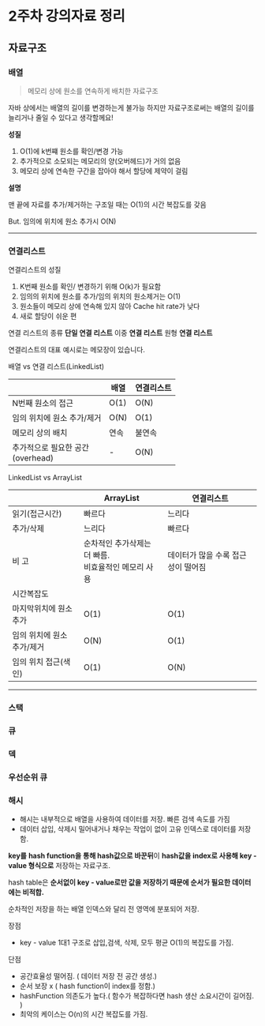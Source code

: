 # 2주차 강의자료 정리

## 자료구조
### 배열

> 메모리 상에 원소를 연속하게 배치한 자료구조

자바 상에서는 배열의 길이를 변경하는게 불가능 하지만 자료구조로써는 배열의 길이를 늘리거나 줄일 수 있다고 생각할께요!

**성질**

1. O(1)에 k번쨰 원소를 확인/변경 가능
2. 추가적으로 소모되는 메모리의 양(오버헤드)가 거의 없음
3. 메모리 상에 연속한 구간을 잡아야 해서 할당에 제약이 걸림

**설명**

맨 끝에 자료를 추가/제거하는 구조일 때는 O(1)의 시간 복잡도를 갖음

But. 임의에 위치에 원소 추가시 O(N)

---

### 연결리스트
연결리스트의 성질

1. K번째 원소를 확인/ 변경하기 위해 O(k)가 필요함
2. 임의의 위치에 원소를 추가/임의 위치의 원소제거는 O(1)
3. 원소들이 메모리 상에 연속해 있지 않아 Cache hit rate가 낮다
4. 새로 할당이 쉬운 편

연결 리스트의 종류
**단일 연결 리스트**
이중 **연결 리스트**
원형 **연결 리스트**


연결리스트의 대표 예시로는 메모장이 있습니다.

배열 vs 연결 리스트(LinkedList)

|                            | 배열 | 연결리스트 |
|----------------------------| --- | --- |
| N번째 원소의 접근                 | O(1) | O(N) |
| 임의 위치에 원소 추가/제거            | O(N) | O(1) |
| 메모리 상의 배치                  | 연속 | 불연속 |
| 추가적으로 필요한 공간<br>(overhead) | - | O(N) |

LinkedList vs ArrayList

|  | ArrayList                        | 연결리스트 |
| --- |----------------------------------| --- |
| 읽기(접근시간) | 빠르다                              | 느리다 |
| 추가/삭제 | 느리다                              | 빠르다 |
| 비 고 | 순차적인 추가삭제는 더 빠름.<br>비효율적인 메모리 사용 | 데이터가 많을 수록 접근성이 떨어짐 |
| 시간복잡도 |                                  |  |
| 마지막위치에 원소 추가 | O(1)                             | O(1) |
| 임의 위치에 원소 추가/제거 | O(N)                             | O(1) |
| 임의 위치 접근(색인) | O(1)                             | O(N) |
___

### 스택

### 큐
### 덱
### 우선순위 큐

### 해시

- 해시는 내부적으로 배열을 사용하여 데이터를 저장. 빠른 검색 속도를 가짐
- 데이터 삽입, 삭제시 밀어내거나 채우는 작업이 없이 고유 인덱스로 데이터를 저장함.

**key를** **hash function을 통해 hash값으로 바꾼뒤**이 **hash값을 index로 사용해 key - value 형식으로** 저장하는 자료구조.

hash table은 **순서없이 key - value로만 값을 저장하기 때문에 순서가 필요한 데이터에는 비적합.**

순차적인 저장을 하는 배열 인덱스와 달리 전 영역에 분포되어 저장.

장점
- key - value 1대1 구조로 삽입,검색, 삭제, 모두 평균 O(1)의 복잡도를 가짐.

단점
- 공간효율성 떨어짐. ( 데이터 저장 전 공간 생성.)
- 순서 보장 x ( hash function이 index를 정함.)
- hashFunction 의존도가 높다.( 함수가 복잡하다면 hash 생산 소요시간이 길어짐. )
- 최악의 케이스는 O(n)의 시간 복잡도를 가짐.